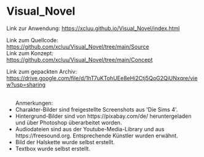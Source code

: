 # Visual_Novel
 
Link zur Anwendung: https://xcluu.github.io/Visual_Novel/index.html

Link zum Quellcode: https://github.com/xcluu/Visual_Novel/tree/main/Source<br>
Link zum Konzept: https://github.com/xcluu/Visual_Novel/tree/main/Concept

Link zum gepackten Archiv: https://drive.google.com/file/d/1hT7uKTohUEe8eHi2Ctj5QoG2QiUNxqre/view?usp=sharing
<br><br>

<ul> 
Anmerkungen:
 <li>Charakter-Bilder sind freigestellte Screenshots aus 'Die Sims 4'. </li>
 <li>Hintergrund-Bilder sind von https://pixabay.com/de/ heruntergeladen und über Photoshop überarbeitet worden. </li>
 <li>Audiodateien sind aus der Youtube-Media-Library und aus https://freesound.org. Entsprechende Künstler wurden erwähnt. </li>
 <li>Bild der Halskette wurde selbst erstellt. </li>
 <li>Textbox wurde selbst erstellt. </li>
</ul>
